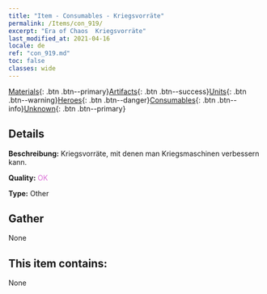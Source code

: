 ```yaml
---
title: "Item - Consumables - Kriegsvorräte"
permalink: /Items/con_919/
excerpt: "Era of Chaos  Kriegsvorräte"
last_modified_at: 2021-04-16
locale: de
ref: "con_919.md"
toc: false
classes: wide
---
```

 [Materials](/de/Items/){: .btn .btn--primary}[Artifacts](/de/Items/Artifacts/){: .btn .btn--success}[Units](/de/Items/Units/){: .btn .btn--warning}[Heroes](/de/Items/Heroes/){: .btn .btn--danger}[Consumables](/de/Items/Consumables/){: .btn .btn--info}[Unknown](/de/Items/Unknown/){: .btn .btn--primary}

## Details
 **Beschreibung:** Kriegsvorräte, mit denen man Kriegsmaschinen verbessern kann.

 **Quality:** <span style="color: #DA70D6">OK</span>

 **Type:** Other

## Gather

  None

## This item contains:

  None


